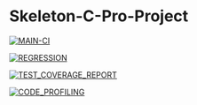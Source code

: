 # Skeleton-C-Pro-Project

[![MAIN-CI](https://github.com/KukosWyklady/Skeleton-C-Pro-Project/actions/workflows/main_ci.yaml/badge.svg?branch=main)](https://github.com/KukosWyklady/Skeleton-C-Pro-Project/actions/workflows/main_ci.yaml)

[![REGRESSION](https://github.com/KukosWyklady/Skeleton-C-Pro-Project/actions/workflows/regression.yaml/badge.svg?branch=main)](https://github.com/KukosWyklady/Skeleton-C-Pro-Project/actions/workflows/regression.yaml)

[![TEST_COVERAGE_REPORT](https://github.com/KukosWyklady/Skeleton-C-Pro-Project/actions/workflows/test_coverage_report.yaml/badge.svg?branch=main)](https://github.com/KukosWyklady/Skeleton-C-Pro-Project/actions/workflows/test_coverage_report.yaml)

[![CODE_PROFILING](https://github.com/KukosWyklady/Skeleton-C-Pro-Project/actions/workflows/code_profiling.yaml/badge.svg?branch=main)](https://github.com/KukosWyklady/Skeleton-C-Pro-Project/actions/workflows/code_profiling.yaml)
